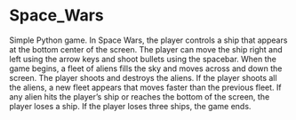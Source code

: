 # Space_Wars
Simple Python game.
In Space Wars, the player controls a ship that appears at the bottom center of the screen. 
The player can move the ship right and left using the arrow keys and shoot bullets using the spacebar. 
When the game begins, a fleet of aliens fills the sky and moves across and down the screen. 
The player shoots and destroys the aliens. If the player shoots all the aliens, a new fleet appears 
that moves faster than the previous fleet. If any alien hits the player’s ship or reaches the bottom of the 
screen, the player loses a ship. If the player loses three ships, the game ends.



